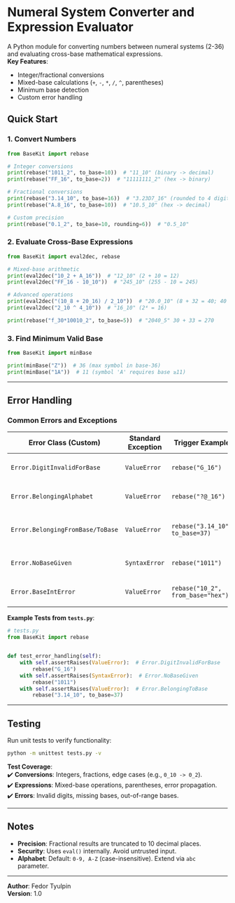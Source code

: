 
# Numeral System Converter and Expression Evaluator

A Python module for converting numbers between numeral systems (2-36) and evaluating cross-base mathematical expressions.  
**Key Features**:  
- Integer/fractional conversions  
- Mixed-base calculations (`+`, `-`, `*`, `/`, `^`, parentheses)  
- Minimum base detection  
- Custom error handling  



## Quick Start

### 1. **Convert Numbers**

```python
from BaseKit import rebase

# Integer conversions
print(rebase("1011_2", to_base=10))  # "11_10" (binary -> decimal)
print(rebase("FF_16", to_base=2))  # "11111111_2" (hex -> binary)

# Fractional conversions
print(rebase("3.14_10", to_base=16))  # "3.23D7_16" (rounded to 4 digits)
print(rebase("A.8_16", to_base=10))  # "10.5_10" (hex -> decimal)

# Custom precision
print(rebase("0.1_2", to_base=10, rounding=6))  # "0.5_10"
```

### 2. **Evaluate Cross-Base Expressions**

```python
from BaseKit import eval2dec, rebase

# Mixed-base arithmetic
print(eval2dec("10_2 + A_16"))  # "12_10" (2 + 10 = 12)
print(eval2dec("FF_16 - 10_10"))  # "245_10" (255 - 10 = 245)

# Advanced operations
print(eval2dec("(10_8 + 20_16) / 2_10"))  # "20.0_10" (8 + 32 = 40; 40 / 2 = 20)
print(eval2dec("2_10 ^ 4_10"))  # "16_10" (2⁴ = 16)

print(rebase("f_30*10010_2", to_base=5))  # "2040_5" 30 + 33 = 270

```

### 3. **Find Minimum Valid Base**

```python
from BaseKit import minBase

print(minBase("Z"))  # 36 (max symbol in base-36)
print(minBase("1A"))  # 11 (symbol 'A' requires base ≥11)
```

---

## Error Handling

### Common Errors and Exceptions

| Error Class (Custom)               | Standard Exception | Trigger Example                | Error Message                          |
|------------------------------------|--------------------|--------------------------------|----------------------------------------|
| `Error.DigitInvalidForBase`        | `ValueError`       | `rebase("G_16")`               | "Invalid digit 'G' for base 16"        |
| `Error.BelongingAlphabet`          | `ValueError`       | `rebase("?@_16")`              | "The symbol ? is not supported..."     |
| `Error.BelongingFromBase/ToBase`   | `ValueError`       | `rebase("3.14_10", to_base=37)`| "to_base must be in (2:36). to_base=37"|
| `Error.NoBaseGiven`                | `SyntaxError`      | `rebase("1011")`               | "Missing base specification"           |
| `Error.BaseIntError`               | `ValueError`       | `rebase("10_2", from_base="hex")`| "Invalid from_base: hex"              |

**Example Tests from `tests.py`**:

```python
# tests.py
from BaseKit import rebase


def test_error_handling(self):
    with self.assertRaises(ValueError):  # Error.DigitInvalidForBase
        rebase("G_16")
    with self.assertRaises(SyntaxError):  # Error.NoBaseGiven
        rebase("1011")
    with self.assertRaises(ValueError):  # Error.BelongingToBase
        rebase("3.14_10", to_base=37)
```

---

## Testing
Run unit tests to verify functionality:
```bash
python -m unittest tests.py -v
```

**Test Coverage**:  
✔️ **Conversions**: Integers, fractions, edge cases (e.g., `0_10 -> 0_2`).  
✔️ **Expressions**: Mixed-base operations, parentheses, error propagation.  
✔️ **Errors**: Invalid digits, missing bases, out-of-range bases.  

---

## Notes
- **Precision**: Fractional results are truncated to 10 decimal places.  
- **Security**: Uses `eval()` internally. Avoid untrusted input.  
- **Alphabet**: Default: `0-9, A-Z` (case-insensitive). Extend via `abc` parameter.  

---

**Author**: Fedor Tyulpin  
**Version**: 1.0  
```
